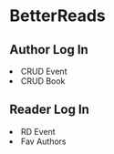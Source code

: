 # BetterReads

## Author Log In

<li> CRUD Event</li>
<li> CRUD Book</li>

## Reader Log In

<li>RD Event</li>
<li>Fav Authors</li>
